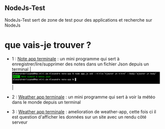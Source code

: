 ## NodeJs-Test

NodeJs-Test sert de zone de test pour des applications et recherche sur NodeJs

# que vais-je trouver ?

- 1 : [Note app terminale](https://github.com/Cassandra-White/NodeJs-Test/tree/main/note-app) :
      un mini programme qui sert à enregistrer/lire/supprimer des notes dans un fichier Json depuis un terminal |![ajouter](https://github.com/Cassandra-White/NodeJs-Test/blob/main/note-app/add.png?raw=true)|
      
- 2 : [Weather app terminale](https://github.com/Cassandra-White/NodeJs-Test/tree/main/weather-app) :
      un mini programme qui sert à voir la météo dans le monde depuis un terminal
      
- 3 : [Weather app terminale](https://github.com/Cassandra-White/NodeJs-Test/tree/main/weather-app-server) :
      amelioration de weather-app, cette fois ci il est question d'afficher les données sur un site avec un rendu côté serveur



 
